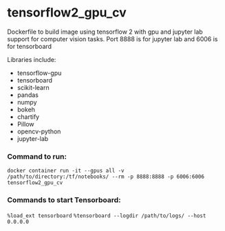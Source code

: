 # tensorflow2_gpu_cv
Dockerfile to build image using tensorflow 2 with gpu and jupyter lab support for computer vision tasks.
Port 8888 is for jupyter lab and 6006 is for tensorboard

Libraries include:
- tensorflow-gpu
- tensorboard
- scikit-learn
- pandas
- numpy
- bokeh
- chartify
- Pillow
- opencv-python
- jupyter-lab

### Command to run:
`docker container run -it --gpus all -v /path/to/directory:/tf/notebooks/ --rm -p 8888:8888 -p 6006:6006 tensorflow2_gpu_cv`

### Commands to start Tensorboard:
`%load_ext tensorboard`
`%tensorboard --logdir /path/to/logs/ --host 0.0.0.0`
